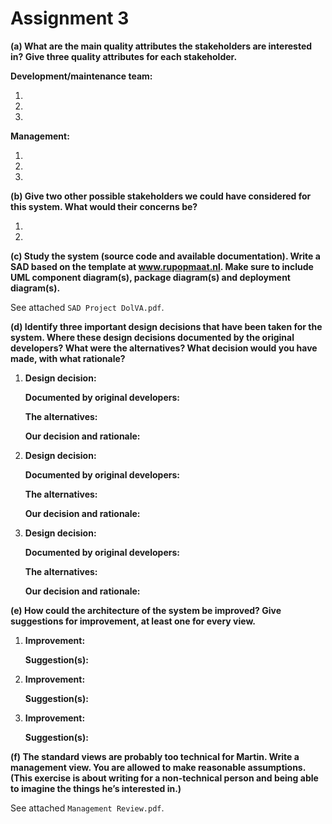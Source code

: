 # Assignment 3

**(a) What are the main quality attributes the stakeholders are interested in? Give three quality attributes for each stakeholder.**

__Development/maintenance team:__

1. 
2. 
3. 

__Management:__

1. 
2. 
3. 

**(b) Give two other possible stakeholders we could have considered for this system. What would their concerns be?**

1. 
2. 

**(c) Study the system (source code and available documentation). Write a SAD based on the template at www.rupopmaat.nl. Make sure to include UML component diagram(s), package diagram(s) and deployment diagram(s).**

See attached `SAD Project DolVA.pdf`.

**(d) Identify three important design decisions that have been taken for the system. Where these design decisions documented by the original developers? What were the alternatives? What decision would you have made, with what rationale?**

1. __Design decision:__ 

	__Documented by original developers:__ 

	__The alternatives:__ 

	__Our decision and rationale:__ 

2. __Design decision:__ 

	__Documented by original developers:__ 

	__The alternatives:__ 

	__Our decision and rationale:__ 

3. __Design decision:__ 

	__Documented by original developers:__ 

	__The alternatives:__ 

	__Our decision and rationale:__ 

**(e) How could the architecture of the system be improved? Give suggestions for improvement, at least one for every view.**

1. __Improvement:__ 

	__Suggestion(s):__ 

2. __Improvement:__ 

	__Suggestion(s):__ 

3. __Improvement:__ 

	__Suggestion(s):__ 

**(f) The standard views are probably too technical for Martin. Write a management view. You are allowed to make reasonable assumptions. (This exercise is about writing for a non-technical person and being able to imagine the things he’s interested in.)**

See attached `Management Review.pdf`.
